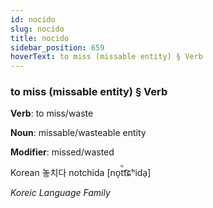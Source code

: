 ```yaml
---
id: nocido
slug: nocido
title: nocido
sidebar_position: 659
hoverText: to miss (missable entity) § Verb
---
```


### to miss (missable entity) § Verb

**Verb**: to miss/waste

**Noun**: missable/wasteable entity

**Modifier**: missed/wasted

Korean 놓치다 notchida [no̞t̚t͡ɕʰida̠]

*Koreic Language Family*